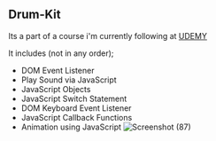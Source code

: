 ## Drum-Kit

Its a part of a course i'm currently following at [UDEMY](https://www.udemy.com/course/the-complete-web-development-bootcamp/)

It includes (not in any order);

- DOM Event Listener
- Play Sound via JavaScript
- JavaScript Objects
- JavaScript Switch Statement
- DOM Keyboard Event Listener
- JavaScript Callback Functions
- Animation using JavaScript
![Screenshot (87)](https://github.com/user-attachments/assets/0f3cd1a0-94b0-4c7e-acee-5327360f08dc)
